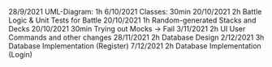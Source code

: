 28/9/2021	UML-Diagram: 1h
6/10/2021	Classes: 30min
20/10/2021 	2h Battle Logic & Unit Tests for Battle
20/10/2021 	1h Random-generated Stacks and Decks
20/10/2021 	30min Trying out Mocks -> Fail
3/11/2021	2h UI User Commands and other changes
28/11/2021	2h Database Design
2/12/2021	3h Database Implementation (Register)
7/12/2021   2h Database Implementation (Login)

